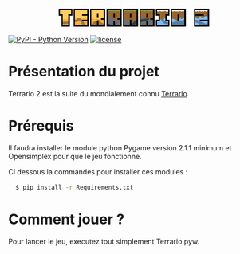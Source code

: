 <p align="center">
  <img src="https://github.com/MaitreRenard18/Terrario-2/blob/master/Images/UI/Logo.png" alt="Terrario 2 Logo" width="60%">
</p>

[![PyPI - Python Version](https://img.shields.io/pypi/pyversions/pygame)](https://pypi.org/project/pygame/)
[![license](https://img.shields.io/github/license/MaitreRenard18/Terrario-2.svg)](https://github.com/MaitreRenard18/Terrario-2/LICENSE)

# Présentation du projet
Terrario 2 est la suite du mondialement connu [Terrario](https://github.com/MaitreRenard18/Terrario).

# Prérequis
Il faudra installer le module python Pygame version 2.1.1 minimum et Opensimplex pour que le jeu fonctionne.

Ci dessous la commandes pour installer ces modules :

```bash
  $ pip install -r Requirements.txt
```

# Comment jouer ?
Pour lancer le jeu, executez tout simplement Terrario.pyw.
